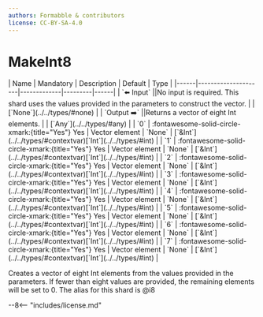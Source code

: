 ```yaml
---
authors: Formabble & contributors
license: CC-BY-SA-4.0
---
```



# MakeInt8

<div class="sh-parameters" markdown="1">
| Name | Mandatory | Description | Default | Type |
|------|---------------------|-------------|---------|------|
| `⬅️ Input` ||No input is required. This shard uses the values provided in the parameters to construct the vector. | | [`None`](../../types/#none) |
| `Output ➡️` ||Returns a vector of eight Int elements. | | [`Any`](../../types/#any) |
| `0` | :fontawesome-solid-circle-xmark:{title="Yes"} Yes  | Vector element | `None` | [`&Int`](../../types/#contextvar)[`Int`](../../types/#int) |
| `1` | :fontawesome-solid-circle-xmark:{title="Yes"} Yes  | Vector element | `None` | [`&Int`](../../types/#contextvar)[`Int`](../../types/#int) |
| `2` | :fontawesome-solid-circle-xmark:{title="Yes"} Yes  | Vector element | `None` | [`&Int`](../../types/#contextvar)[`Int`](../../types/#int) |
| `3` | :fontawesome-solid-circle-xmark:{title="Yes"} Yes  | Vector element | `None` | [`&Int`](../../types/#contextvar)[`Int`](../../types/#int) |
| `4` | :fontawesome-solid-circle-xmark:{title="Yes"} Yes  | Vector element | `None` | [`&Int`](../../types/#contextvar)[`Int`](../../types/#int) |
| `5` | :fontawesome-solid-circle-xmark:{title="Yes"} Yes  | Vector element | `None` | [`&Int`](../../types/#contextvar)[`Int`](../../types/#int) |
| `6` | :fontawesome-solid-circle-xmark:{title="Yes"} Yes  | Vector element | `None` | [`&Int`](../../types/#contextvar)[`Int`](../../types/#int) |
| `7` | :fontawesome-solid-circle-xmark:{title="Yes"} Yes  | Vector element | `None` | [`&Int`](../../types/#contextvar)[`Int`](../../types/#int) |

</div>

Creates a vector of eight Int elements from the values provided in the parameters. If fewer than eight values are provided, the remaining elements will be set to 0. The alias for this shard is @i8

--8<-- "includes/license.md"

